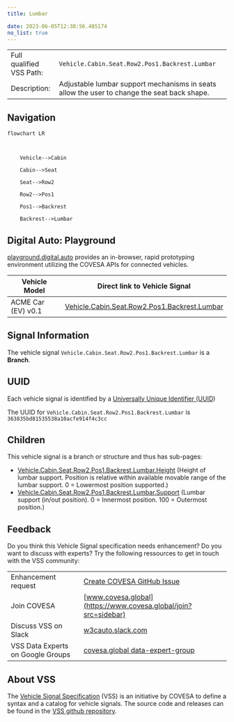 ```yaml
---
title: Lumbar

date: 2023-06-05T12:38:56.485174
no_list: true
---
```



| | |
|---|---|
| Full qualified VSS Path: | `Vehicle.Cabin.Seat.Row2.Pos1.Backrest.Lumbar` |
| Description: | Adjustable lumbar support mechanisms in seats allow the user to change the seat back shape. |

## Navigation

```mermaid
flowchart LR



    Vehicle-->Cabin

    Cabin-->Seat

    Seat-->Row2

    Row2-->Pos1

    Pos1-->Backrest

    Backrest-->Lumbar

```


## Digital Auto: Playground

[playground.digital.auto](http://digital.auto) provides an in-browser, rapid prototyping environment utilizing the COVESA APIs for connected vehicles. 

| Vehicle Model | Direct link to Vehicle Signal |
|---|---|
| ACME Car (EV) v0.1 | [Vehicle.Cabin.Seat.Row2.Pos1.Backrest.Lumbar](https://digitalauto.netlify.app/model/STLWzk1WyqVVLbfymb4f/cvi/list/Vehicle.Cabin.Seat.Row2.Pos1.Backrest.Lumbar/) |


## Signal Information




The vehicle signal `Vehicle.Cabin.Seat.Row2.Pos1.Backrest.Lumbar` is a **Branch**.





## UUID

Each vehicle signal is identified by a [Universally Unique Identifier (UUID](https://en.wikipedia.org/wiki/Universally_unique_identifier))

The UUID for `Vehicle.Cabin.Seat.Row2.Pos1.Backrest.Lumbar` is `363835bd81535538a10acfe914f4c3cc`

## Children

This vehicle signal is a branch or structure and thus has sub-pages:

- [Vehicle.Cabin.Seat.Row2.Pos1.Backrest.Lumbar.Height](height/) (Height of lumbar support. Position is relative within available movable range of the lumbar support. 0 = Lowermost position supported.)
- [Vehicle.Cabin.Seat.Row2.Pos1.Backrest.Lumbar.Support](support/) (Lumbar support (in/out position). 0 = Innermost position. 100 = Outermost position.)


## Feedback

Do you think this Vehicle Signal specification needs enhancement? Do you want to discuss with experts? Try the following ressources to get in touch with the VSS community:

| | |
|---|---|
| Enhancement request | [Create COVESA GitHub Issue](https://github.com/COVESA/vehicle_signal_specification/issues/new?body=Please+describe+your+feedback&title=Signal+feedback+Vehicle.Cabin.Seat.Row2.Pos1.Backrest.Lumbar) |
| Join COVESA | [www.covesa.global](https://www.covesa.global/join?src=sidebar) |
| Discuss VSS on Slack | [w3cauto.slack.com](http://w3cauto.slack.com/) |
| VSS Data Experts on Google Groups | [covesa.global data-expert-group](https://groups.google.com/a/covesa.global/g/data-expert-group) |

## About VSS

The [Vehicle Signal Specification](https://covesa.github.io/vehicle_signal_specification/) (VSS)
is an initiative by COVESA to define a syntax and a catalog for vehicle signals.
The source code and releases can be found in the [VSS github repository](https://github.com/COVESA/vehicle_signal_specification).

